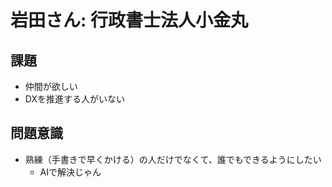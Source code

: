 # 岩田さん: 行政書士法人小金丸
## 課題
- 仲間が欲しい
- DXを推進する人がいない

## 問題意識
- 熟練（手書きで早くかける）の人だけでなくて、誰でもできるようにしたい
  - AIで解決じゃん
